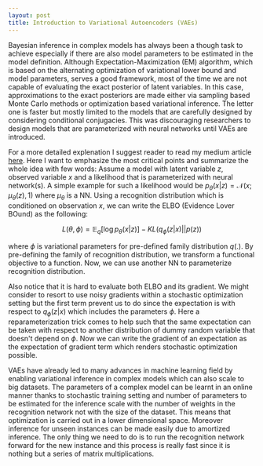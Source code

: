```yaml
---
layout: post
title: Introduction to Variational Autoencoders (VAEs)
---
```


Bayesian inference in complex models has always been a though task to achieve especially if there are also model parameters to be
estimated in the model definition. Although Expectation-Maximization (EM) algorithm, which is based on the alternating optimization
of variational lower bound and model parameters, serves a good framework, most of the time we are not capable of evaluating the
exact posterior of latent variables. In this case, approximations to the exact posteriors are made either via sampling based Monte Carlo 
methods or optimization based variational inference. The letter one is faster but mostly limited to the models that are carefully designed 
by considering conditional conjugacies. This was discouraging researchers to design models that are parameterized with neural networks 
until VAEs are introduced.

For a more detailed explenation I suggest reader to read my medium article [here](https://towardsdatascience.com/deep-latent-factor-models-and-variational-inference-with-backprop-89d4aae0fe34).
Here I want to emphasize the most critical points and summarize the whole idea with few words:
Assume a model with latent variable $z$, observed variable $x$ and a likelihood that is parameterized with neural network(s).
A simple example for such a likelihood would be $p_{\theta}(x|z) = \mathcal{N}(x;\mu_{\theta}(z),1)$ where $\mu_{\theta}$ is a NN. 
Using a recognition distribution which is conditioned on observation $x$, we can write the ELBO (Evidence Lover BOund) as the following:

$$
L(\theta,\phi) = \mathbb{E}_q\left[\log p_{\theta}(x|z)\right] - KL(q_{\phi}(z|x)||p(z))
$$

where $\phi$ is variational parameters for pre-defined family distribution $q(.)$. By pre-defining the family of recognition
distribution, we transform a functional objective to a function. Now, we can use another NN to parameterize recognition distribution.

Also notice that it is hard to evaluate both ELBO and its gradient. We might consider to resort to use noisy gradients within a
stochastic optimization setting but the first term prevent us to do since the expectation is with respect to $q_{\phi}(z|x)$ which
includes the parameters $\phi$. Here a reparameterization trick comes to help such that the same expectation can be taken with
respect to another distribution of dummy random variable that doesn't depend on $\phi$. Now we can write the gradient of an expectation
as the expectation of gradient term which renders stochastic optimization possible.

VAEs have already led to many advances in machine learning field by enabling variational inference in complex models which can also
scale to big datasets. The parameters of a complex model can be learnt in an online manner thanks to stochastic training setting
and number of parameters to be estimated for the inference scale with the number of weights in the recognition network not with the size of the dataset. This means that optimization is carried out in a lower dimensional space. Moreover inference for unseen instances can be made easily due to amortized inference. The only thing we need to do is to run the recognition network forward for 
the new instance and this process is really fast since it is nothing but a series of matrix multiplications.
